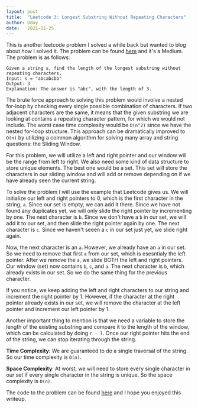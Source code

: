 ```yaml
---
layout: post
title:  "Leetcode 3: Longest Substring Without Repeating Characters"
author: Uday
date:   2021-11-25
---
```


This is another leetcode problem I solved a while back but wanted to blog about how I solved it. The problem can be found [here](https://leetcode.com/problems/longest-substring-without-repeating-characters/) and it's a Medium. The problem is as follows:

```
Given a string s, find the length of the longest substring without repeating characters.
Input: s = "abcabcbb"
Output: 3
Explanation: The answer is "abc", with the length of 3.
```

The brute force approach to solving this problem would involve a nested for-loop by checking every single possible combination of characters. If two adjacent characters are the same, it means that the given substring we are looking at contains a repeating character pattern, for which we would not include. The worst case time complexity would be `O(n^2)` since we have the nested for-loop structure. This approach can be dramatically improved to `O(n)` by utilizing a common algorithm for solving many array and string questions: the Sliding Window. 

For this problem, we will utilize a left and right pointer and our window will be the range from left to right. We also need some kind of data structure to store unique elements. The best one would be a set. This set will store the characters in our sliding window and will add or remove depending on if we have already seen the current string. 

To solve the problem I will use the example that Leetcode gives us. We will initialize our left and right pointers to 0, which is the first character in the string, `a`. Since our set is empty, we can add it there. Since we have not found any duplicates yet, we will only slide the right pointer by incrementing by one. The next character is `b`. Since we don't have a `b` in our set, we will add it to our set, and then slide the right pointer again by one. The next character is `c`. Since we haven't seeen a `c` in our set just yet, we slide right again. 

Now, the next character is an `a`. However, we already have an `a` in our set. So we need to remove that first `a` from our set, which is esesntialy the left pointer. After we remove the `a`, we slide BOTH the left and right pointers. Our window (set) now contains `b`, `c`, and `a`. The next character is `b`, which already exists in our set. So we do the same thing for the previous character. 

If you notice, we keep adding the left and right characters to our string and increment the right pointer by 1. However, if the character at the right pointer already exists in our set, we will remove the character at the left pointer and increment our left pointer by 1. 

Another important thing to mention is that we need a variable to store the length of the existing substring and compare it to the length of the window, which can be calculated by doing `r - l`. Once our right pointer hits the end of the string, we can stop iterating through the string. 

**Time Complexity**: We are guaranteed to do a single traversal of the string. So our time complexity is `O(n)`.

**Space Complexity**: At worst, we will need to store every single character in our set if every single character in the string is unique. So the space complexity is `O(n)`. 

The code to the problem can be found [here](https://github.com/umanchanda/leetcode/blob/main/003-longestSubstringWithoutRepeatingCharacters.py) and I hope you enjoyed this writeup. 